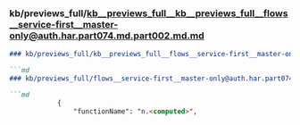 ### kb/previews_full/kb__previews_full__kb__previews_full__flows__service-first__master-only@auth.har.part074.md.part002.md.md

```md
### kb/previews_full/kb__previews_full__flows__service-first__master-only@auth.har.part074.md.part002.md

```md
### kb/previews_full/flows__service-first__master-only@auth.har.part074.md (part 002)

```md
            {
                "functionName": "n.<computed>",
   
```

```

```

```
